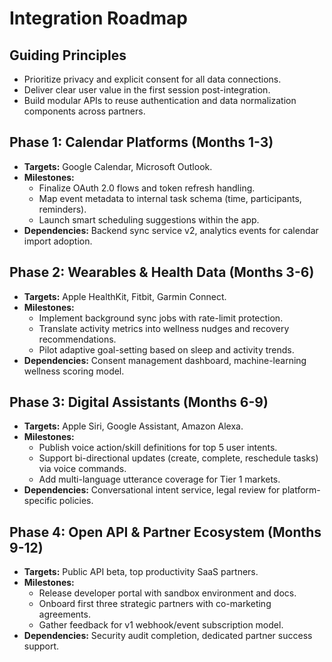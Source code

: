 # Integration Roadmap

## Guiding Principles
- Prioritize privacy and explicit consent for all data connections.
- Deliver clear user value in the first session post-integration.
- Build modular APIs to reuse authentication and data normalization components across partners.

## Phase 1: Calendar Platforms (Months 1-3)
- **Targets:** Google Calendar, Microsoft Outlook.
- **Milestones:**
  - Finalize OAuth 2.0 flows and token refresh handling.
  - Map event metadata to internal task schema (time, participants, reminders).
  - Launch smart scheduling suggestions within the app.
- **Dependencies:** Backend sync service v2, analytics events for calendar import adoption.

## Phase 2: Wearables & Health Data (Months 3-6)
- **Targets:** Apple HealthKit, Fitbit, Garmin Connect.
- **Milestones:**
  - Implement background sync jobs with rate-limit protection.
  - Translate activity metrics into wellness nudges and recovery recommendations.
  - Pilot adaptive goal-setting based on sleep and activity trends.
- **Dependencies:** Consent management dashboard, machine-learning wellness scoring model.

## Phase 3: Digital Assistants (Months 6-9)
- **Targets:** Apple Siri, Google Assistant, Amazon Alexa.
- **Milestones:**
  - Publish voice action/skill definitions for top 5 user intents.
  - Support bi-directional updates (create, complete, reschedule tasks) via voice commands.
  - Add multi-language utterance coverage for Tier 1 markets.
- **Dependencies:** Conversational intent service, legal review for platform-specific policies.

## Phase 4: Open API & Partner Ecosystem (Months 9-12)
- **Targets:** Public API beta, top productivity SaaS partners.
- **Milestones:**
  - Release developer portal with sandbox environment and docs.
  - Onboard first three strategic partners with co-marketing agreements.
  - Gather feedback for v1 webhook/event subscription model.
- **Dependencies:** Security audit completion, dedicated partner success support.
